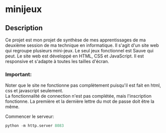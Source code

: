 # minijeux

## Description
Ce projet est mon projet de synthèse de mes apprentissages de ma deuxième session de ma technique en informatique. Il s'agit d'un site web qui regroupe plusieurs mini-jeux. Le seul jeux fonctionnel est Sauve qui peut. Le site web est développé en HTML, CSS et JavaScript. Il est responsive et s'adapte à toutes les tailles d'écran.

### Important:
Noter que le site ne fonctionne pas complètement puisqu'il est fait en html, css et javascript seulement.  
La fonctionnalité de connection n'est pas complétée, mais l'inscription fonctionne. La première et la dernière lettre du mot de passe doit être la même.


Commencer le serveur:
```python
python -m http.server 8083
```


